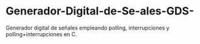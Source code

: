 # Generador-Digital-de-Se-ales-GDS-
Generador digital de señales empleando polling, interrupciones y polling+interrupciones en C.
